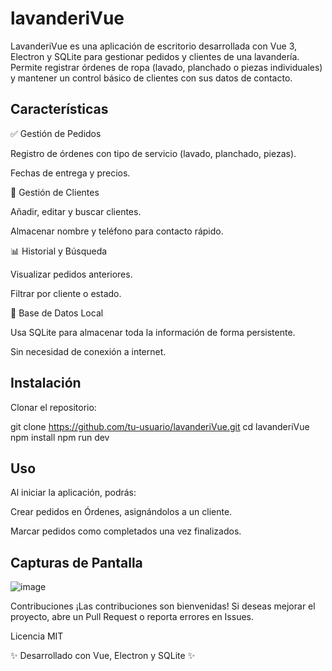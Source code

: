 # lavanderiVue

LavanderiVue es una aplicación de escritorio desarrollada con Vue 3, Electron y SQLite para gestionar pedidos y clientes de una lavandería. Permite registrar órdenes de ropa (lavado, planchado o piezas individuales) y mantener un control básico de clientes con sus datos de contacto.

## Características

✅ Gestión de Pedidos

Registro de órdenes con tipo de servicio (lavado, planchado, piezas).

Fechas de entrega y precios.

👥 Gestión de Clientes

Añadir, editar y buscar clientes.

Almacenar nombre y teléfono para contacto rápido.

📊 Historial y Búsqueda

Visualizar pedidos anteriores.

Filtrar por cliente o estado.

💾 Base de Datos Local

Usa SQLite para almacenar toda la información de forma persistente.

Sin necesidad de conexión a internet.

## Instalación

Clonar el repositorio:

git clone https://github.com/tu-usuario/lavanderiVue.git
cd lavanderiVue
npm install
npm run dev

## Uso

Al iniciar la aplicación, podrás:

Crear pedidos en Órdenes, asignándolos a un cliente.

Marcar pedidos como completados una vez finalizados.

## Capturas de Pantalla

![image](https://github.com/user-attachments/assets/58200688-a915-48ae-af8b-bab9ce52834d)


Contribuciones
¡Las contribuciones son bienvenidas! Si deseas mejorar el proyecto, abre un Pull Request o reporta errores en Issues.

Licencia
MIT

✨ Desarrollado con Vue, Electron y SQLite ✨
